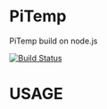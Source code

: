 # PiTemp

PiTemp build on node.js

[![Build Status](https://travis-ci.org/nebuchar/node-PiTemp.png?branch=develop)](https://travis-ci.org/nebuchar/node-PiTemp)

# USAGE

